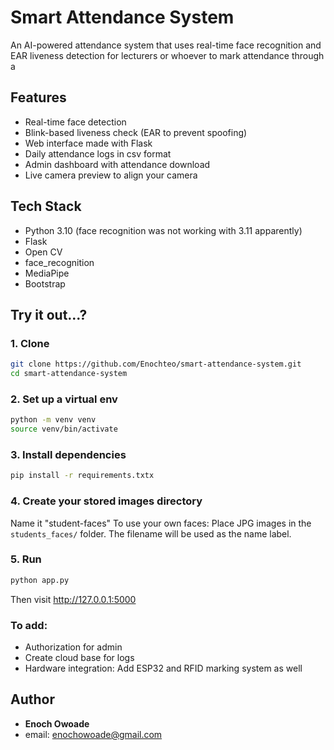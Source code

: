 # Smart Attendance System
An AI-powered attendance system that uses real-time face recognition and EAR liveness detection for lecturers or whoever to mark attendance through a 

## Features
- Real-time face detection
- Blink-based liveness check (EAR to prevent spoofing)
- Web interface made with Flask
- Daily attendance logs in csv format
- Admin dashboard with attendance download
- Live camera preview to align your camera

## Tech Stack
- Python 3.10 (face recognition was not working with 3.11 apparently)
- Flask
- Open CV
- face_recognition
- MediaPipe
- Bootstrap

## Try it out...?
### 1. Clone
```bash
git clone https://github.com/Enochteo/smart-attendance-system.git
cd smart-attendance-system
```
### 2. Set up a virtual env
```bash
python -m venv venv
source venv/bin/activate
```
### 3. Install dependencies
```bash
pip install -r requirements.txtx
```
### 4. Create your stored images directory
Name it "student-faces"
To use your own faces:
Place JPG images in the `students_faces/` folder.
The filename will be used as the name label.

### 5. Run
```bash
python app.py
```
Then visit http://127.0.0.1:5000

### To add:
- Authorization for admin
- Create cloud base for logs 
- Hardware integration: Add ESP32 and RFID marking system as well
## Author
- **Enoch Owoade**
- email: enochowoade@gmail.com